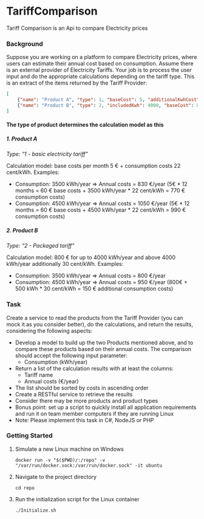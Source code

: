 # TariffComparison
Tariff Comparison is an Api to compare Electricity prices


### Background
Suppose you are working on a platform to compare Electricity prices, where users can estimate their annual
cost based on consumption. Assume there is an external provider of Electricity Tariffs. Your job is to process
the user input and do the appropriate calculations depending on the tariff type.
This is an extract of the items returned by the Tariff Provider:

```json
[
	{"name": "Product A", "type": 1, "baseCost": 5, "additionalKwhCost": 22},
	{"name": "Product B", "type": 2, "includedKwh": 4000, "baseCost": 800, "additionalKwhCost": 30}
]
```

#### The type of product determines the calculation model as this

##### 1. Product A

*Type: “1 - basic electricity tariff”*

Calculation model: base costs per month 5 € + consumption costs 22 cent/kWh. Examples:
- Consumption: 3500 kWh/year => Annual costs = 830 €/year (5€ * 12 months = 60 € base
costs + 3500 kWh/year * 22 cent/kWh = 770 € consumption costs)
- Consumption: 4500 kWh/year => Annual costs = 1050 €/year (5€ * 12 months = 60 € base
costs + 4500 kWh/year * 22 cent/kWh = 990 € consumption costs)

##### 2. Product B

*Type: “2 - Packaged tariff”*

Calculation model: 800 € for up to 4000 kWh/year and above 4000 kWh/year additionally 30
cent/kWh. Examples:
- Consumption: 3500 kWh/year => Annual costs = 800 €/year
- Consumption: 4500 kWh/year => Annual costs = 950 €/year (800€ + 500 kWh * 30 cent/kWh
= 150 € additional consumption costs)

### Task

Create a service to read the products from the Tariff Provider (you can mock it as you consider better), do the
calculations, and return the results, considering the following aspects:
- Develop a model to build up the two Products mentioned above, and to compare these products
based on their annual costs. The comparison should accept the following input parameter:
    - Consumption (kWh/year)
- Return a list of the calculation results with at least the columns:
    - Tariff name
    - Annual costs (€/year)
- The list should be sorted by costs in ascending order
- Create a RESTful service to retrieve the results
- Consider there may be more products and product types
- Bonus point: set up a script to quickly install all application requirements and run it on team member
computers if they are running Linux
- Note: Please implement this task in C#, NodeJS or PHP


### Getting Started


1. Simulate a new Linux machine on Windows
   
    ```
    docker run -v "$($PWD)/:/repo" -v "/var/run/docker.sock:/var/run/docker.sock" -it ubuntu
    ```
2. Navigate to the project directory
   
    ```
    cd repo
    ```
3. Run the initialization script for the Linux container
   
    ```
    ./Initialize.sh
    ```